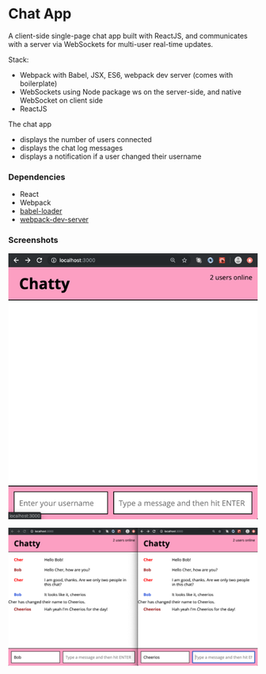 Chat App
=====================

A client-side single-page chat app built with ReactJS, and communicates with a server via WebSockets for multi-user real-time updates.

Stack:
- Webpack with Babel, JSX, ES6, webpack dev server (comes with boilerplate)
- WebSockets using Node package ws on the server-side, and native WebSocket on client side
- ReactJS

The chat app 
- displays the number of users connected
- displays the chat log messages
- displays a notification if a user changed their username



### Dependencies

* React
* Webpack
* [babel-loader](https://github.com/babel/babel-loader)
* [webpack-dev-server](https://github.com/webpack/webpack-dev-server)


### Screenshots

!["Screenshot of empty Chatty app"](https://github.com/mcherie/ChattyApp/blob/master/docs/Empty%20chat.png?raw=true)






!["Screenshot of empty Chatty app"](https://github.com/mcherie/ChattyApp/blob/master/docs/Chat%20sample.png?raw=true)
